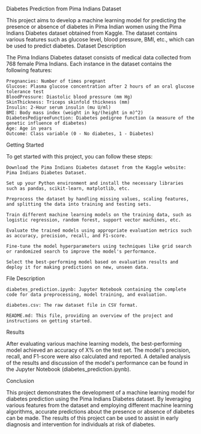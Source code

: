 Diabetes Prediction from Pima Indians Dataset

This project aims to develop a machine learning model for predicting the presence or absence of diabetes in Pima Indian women using the Pima Indians Diabetes dataset obtained from Kaggle. The dataset contains various features such as glucose level, blood pressure, BMI, etc., which can be used to predict diabetes.
Dataset Description

The Pima Indians Diabetes dataset consists of medical data collected from 768 female Pima Indians. Each instance in the dataset contains the following features:

    Pregnancies: Number of times pregnant
    Glucose: Plasma glucose concentration after 2 hours of an oral glucose tolerance test
    BloodPressure: Diastolic blood pressure (mm Hg)
    SkinThickness: Triceps skinfold thickness (mm)
    Insulin: 2-Hour serum insulin (mu U/ml)
    BMI: Body mass index (weight in kg/(height in m)^2)
    DiabetesPedigreeFunction: Diabetes pedigree function (a measure of the genetic influence of diabetes)
    Age: Age in years
    Outcome: Class variable (0 - No diabetes, 1 - Diabetes)

Getting Started

To get started with this project, you can follow these steps:

    Download the Pima Indians Diabetes dataset from the Kaggle website: Pima Indians Diabetes Dataset.

    Set up your Python environment and install the necessary libraries such as pandas, scikit-learn, matplotlib, etc.

    Preprocess the dataset by handling missing values, scaling features, and splitting the data into training and testing sets.

    Train different machine learning models on the training data, such as logistic regression, random forest, support vector machines, etc.

    Evaluate the trained models using appropriate evaluation metrics such as accuracy, precision, recall, and F1-score.

    Fine-tune the model hyperparameters using techniques like grid search or randomized search to improve the model's performance.

    Select the best-performing model based on evaluation results and deploy it for making predictions on new, unseen data.

File Description

    diabetes_prediction.ipynb: Jupyter Notebook containing the complete code for data preprocessing, model training, and evaluation.

    diabetes.csv: The raw dataset file in CSV format.

    README.md: This file, providing an overview of the project and instructions on getting started.

Results

After evaluating various machine learning models, the best-performing model achieved an accuracy of X% on the test set. The model's precision, recall, and F1-score were also calculated and reported. A detailed analysis of the results and discussion of the model's performance can be found in the Jupyter Notebook (diabetes_prediction.ipynb).

Conclusion

This project demonstrates the development of a machine learning model for diabetes prediction using the Pima Indians Diabetes dataset. By leveraging various features from the dataset and employing different machine learning algorithms, accurate predictions about the presence or absence of diabetes can be made. The results of this project can be used to assist in early diagnosis and intervention for individuals at risk of diabetes.
